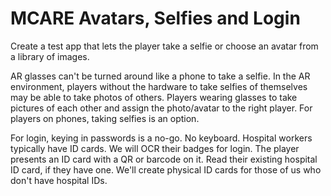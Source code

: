 # MCARE Avatars, Selfies and Login

Create a test app that lets the player take a selfie or choose an avatar from a library of images. 

AR glasses can't be turned around like a phone to take a selfie. In the AR environment, players without the hardware to take selfies of themselves may be able to take photos of others. Players wearing glasses to take pictures of each other and assign the photo/avatar to the right player. For players on phones, taking selfies is an option. 

For login, keying in passwords is a no-go. No keyboard. Hospital workers typically have ID cards. We will OCR their badges for login. The player presents an ID card with a QR or barcode on it. Read their existing hospital ID card, if they have one. We'll create physical ID cards for those of us who don't have hospital IDs.
